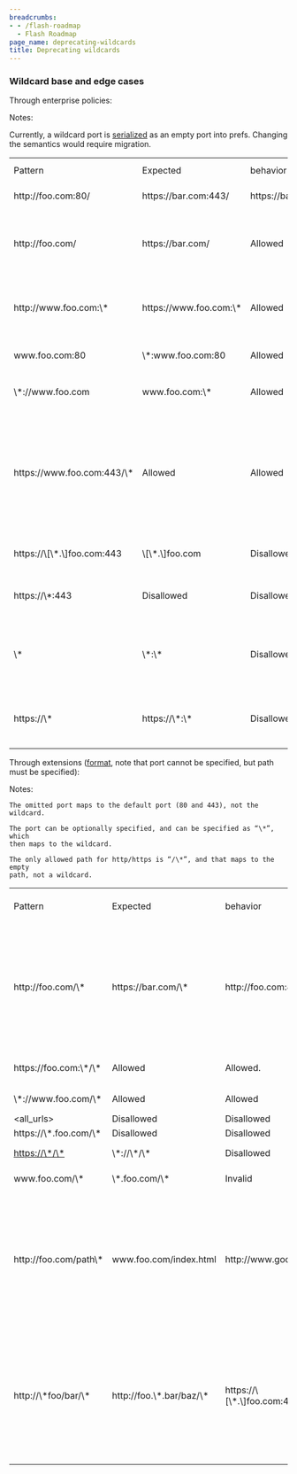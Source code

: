 ```yaml
---
breadcrumbs:
- - /flash-roadmap
  - Flash Roadmap
page_name: deprecating-wildcards
title: Deprecating wildcards
---
```


### Wildcard base and edge cases

Through enterprise policies:

Notes:

Currently, a wildcard port is
[serialized](https://source.chromium.org/chromium/chromium/src/+/HEAD:components/content_settings/core/common/content_settings_pattern_parser.cc;l=234-237;drc=456596a0b27623349d38e49d0e9812b24d47d5d8?originalUrl=https:%2F%2Fcs.chromium.org%2F)
as an empty port into prefs. Changing the semantics would require migration.

<table>
<tr>

<td>Pattern</td>

<td>Expected</td>
<td>behavior</td>

<td>Implemented behavior</td>

<td>Reason for implemented behavior</td>

</tr>
<tr>

<td>http://foo.com:80/</td>
<td>https://bar.com:443/</td>
<td>https://bar.com:8081/</td>

<td>Allowed</td>

<td>Allowed</td>

<td>Everything specified.</td>

</tr>
<tr>

<td>http://foo.com/</td>
<td>https://bar.com/</td>

<td>Allowed</td>

<td>Allowed</td>

<td>Concrete scheme, concrete host, empty path, unspecified port (implicit wildcard). Matches origins with any port.</td>

</tr>
<tr>

<td>http://www.foo.com:\*</td>
<td>https://www.foo.com:\*</td>

<td>Allowed</td>

<td>Allowed</td>

<td>Concrete scheme, concrete host, empty path, explicit wildcard port. Matches origins with any port.</td>

</tr>
<tr>

<td>www.foo.com:80</td>
<td>\*:www.foo.com:80</td>

<td>Allowed</td>

<td>Allowed</td>

<td>Wildcard or unspecified (=implicit wildcard) schemes are permitted</td>

</tr>
<tr>

<td>\*://www.foo.com</td>
<td>www.foo.com:\*</td>

<td>Allowed</td>

<td>Allowed</td>

<td>Unspecified/wildcarded ports and schemes are permitted.</td>

</tr>
<tr>

<td>https://www.foo.com:443/\*</td>

<td>Allowed</td>

<td>Allowed</td>

<td>Path wildcards are allowed. They are meaningless, as the pattern is always matched against an origin.</td>

</tr>
<tr>

<td>https://\[\*.\]foo.com:443</td>
<td>\[\*.\]foo.com</td>

<td>Disallowed</td>

<td>Disallowed</td>

<td>Disallowed because of subdomain wildcard in host.</td>

</tr>
<tr>

<td>https://\*:443</td>

<td>Disallowed</td>

<td>Disallowed</td>

<td>Disallowed because of a full wildcard in host.</td>

</tr>
<tr>

<td>\*</td>
<td>\*:\*</td>

<td>Disallowed</td>

<td>Disallowed</td>

<td>Scheme host port path all wildcard. Disallowed because of the host wildcard. Scheme/path/port wildcard would be fine.</td>

</tr>
<tr>

<td>https://\*</td>
<td>https://\*:\*</td>

<td>Disallowed</td>

<td>Disallowed</td>

<td>Concrete scheme, but host port path all wildcard. Disallowed because of the host wildcard.</td>

</tr>
</table>

Through extensions
([format](https://developer.chrome.com/extensions/match_patterns), note that
port cannot be specified, but path must be specified):

Notes:

    The omitted port maps to the default port (80 and 443), not the wildcard.

    The port can be optionally specified, and can be specified as “\*”, which
    then maps to the wildcard.

    The only allowed path for http/https is “/\*”, and that maps to the empty
    path, not a wildcard.

<table>
<tr>

<td>Pattern</td>

<td>Expected</td>

<td>behavior</td>

<td>Implemented behavior</td>

<td>Reason for implemented behavior</td>

</tr>
<tr>

<td>http://foo.com/\*</td>
<td>https://bar.com/\*</td>

<td>http://foo.com:80/\*</td>

<td>https://foo.com:80/\*</td>

<td>Allowed</td>

<td>Allowed.</td>

<td>The omitted port is assumed to be the default port, and /\* maps to the empty path.</td>

</tr>
<tr>

<td>https://foo.com:\*/\*</td>

<td>Allowed</td>

<td>Allowed.</td>

<td>Concrete scheme, host, empty path, wildcard port.</td>

</tr>
<tr>

<td>\*://www.foo.com/\*</td>

<td>Allowed</td>

<td>Allowed</td>

<td>Wildcard scheme is permitted.</td>

</tr>
<tr>

<td>&lt;all_urls&gt;</td>

<td>Disallowed</td>

<td>Disallowed</td>

<td>All-wildcard.</td>

</tr>
<tr>

<td>https://\*.foo.com/\*</td>

<td>Disallowed</td>

<td>Disallowed</td>

<td>Subdomain wildcard.</td>

</tr>
<tr>

<td><a href="javascript:void(0);">https://\*/\*</a></td>
<td>\*://\*/\*</td>

<td>Disallowed</td>

<td>Disallowed</td>

<td>Domain wildcard.</td>

</tr>
<tr>

<td>www.foo.com/\*</td>
<td>\*.foo.com/\*</td>

<td>Invalid</td>

<td>Invalid (The scheme must be present)</td>

</tr>
<tr>

<td>http://foo.com/path\*</td>

<td>www.foo.com/index.html</td>

<td>http://www.google.com/</td>

<td>http://www.google.com</td>

<td>Invalid</td>

<td>The only allowed path for http/https is “/\*”, and that maps to the empty path, not a wildcard.</td>

</tr>
<tr>

<td>http://\*foo/bar/\*</td>
<td>http://foo.\*.bar/baz/\*</td>
<td>https://\[\*.\]foo.com:443/\*</td>

<td>Invalid</td>

<td>Invalid ('\*' in the host can only be the first character and must be followed by ‘.’, and subdomain wildcards are not supported)</td>

</tr>
</table>
